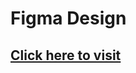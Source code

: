 # Figma Design
## <a href="https://www.figma.com/file/dd33xTFkQhwShzA6nfCOaD/my-project?node-id=0%3A1">Click here to visit</a>
